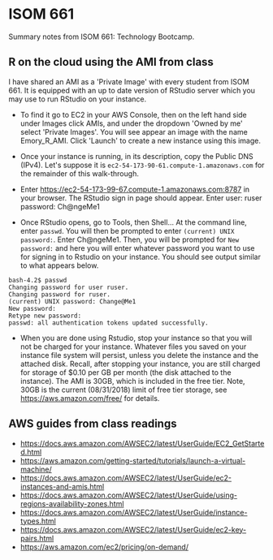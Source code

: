 # ISOM 661
Summary notes from ISOM 661: Technology Bootcamp.

## R on the cloud using the AMI from class
I have shared an AMI as a 'Private Image' with every student from ISOM 661. It is equipped with an up to date version of RStudio server which you may use to run RStudio on your instance. 
* To find it go to EC2 in your AWS Console, then on the left hand side under Images click AMIs, and under the dropdown 'Owned by me' select 'Private Images'. You will see appear an image with the name Emory_R_AMI. Click 'Launch' to create a new instance using this image.
* Once your instance is running, in its description, copy the Public DNS (IPv4). Let's suppose it is
`ec2-54-173-90-61.compute-1.amazonaws.com`
for the remainder of this walk-through.
* Enter https://ec2-54-173-99-67.compute-1.amazonaws.com:8787 in your browser. The RStudio sign in page should appear. Enter
user: ruser
password: Ch@ngeMe1

* Once RStudio opens, go to Tools, then Shell... At the command line, enter `passwd`. You will then be prompted to enter `(current) UNIX password:`. Enter Ch@ngeMe1. Then, you will be prompted for `New password:` and here you will enter whatever password you want to use for signing in to Rstudio on your instance. You should see output similar to what appears below.  
```
bash-4.2$ passwd
Changing password for user ruser.
Changing password for ruser.
(current) UNIX password: Change@Me1
New password: 
Retype new password: 
passwd: all authentication tokens updated successfully.
```
* When you are done using Rstudio, stop your instance so that you will not be charged for your instance. Whatever files you saved on your instance file system will persist, unless you delete the instance and the attached disk. Recall, after stopping your instance, you are still charged for storage of $0.10 per GB per month (the disk attached to the instance). The AMI is 30GB, which is included in the free tier. Note, 30GB is the current (08/31/2018) limit of free tier storage, see https://aws.amazon.com/free/ for details.


## AWS guides from class readings
* https://docs.aws.amazon.com/AWSEC2/latest/UserGuide/EC2_GetStarted.html
* https://aws.amazon.com/getting-started/tutorials/launch-a-virtual-machine/
* https://docs.aws.amazon.com/AWSEC2/latest/UserGuide/ec2-instances-and-amis.html
* https://docs.aws.amazon.com/AWSEC2/latest/UserGuide/using-regions-availability-zones.html
* https://docs.aws.amazon.com/AWSEC2/latest/UserGuide/instance-types.html
* https://docs.aws.amazon.com/AWSEC2/latest/UserGuide/ec2-key-pairs.html
* https://aws.amazon.com/ec2/pricing/on-demand/


